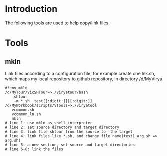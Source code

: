 # Introduction
The following tools are used to help copy/link files.
# Tools
## mkln 
Link files according to a configuration file, for example create one lnk.sh, which maps my local repository to github repository, in directory /d/MyVirya
```
#!env mkln
/d/MyTour/VicSHTour=>./viryatour/bash
    shtour
    -m *.sh  test[[:digit:]][[:digit:]]_
/d/MyWorkbook/scripts/VTools=>./viryatool
   vcommon.sh
   vcommon_ln.sh
   mkln
# line 1: use mkln as shell interpreter
# line 2: set source directory and target directory
# line 3: link file shtour from the source to  the target
# line 4: link files like *.sh, and change file name(test1_arg.sh => arg.sh)
# line 5: a new section, set source and target directories
# line 6-8: link the files
```
    
  
